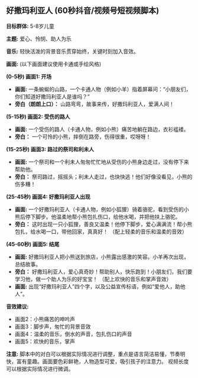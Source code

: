 ## 好撒玛利亚人 (60秒抖音/视频号短视频脚本)

**目标群体:** 5-8岁儿童

**主题:** 爱心、怜悯、助人为乐

**音乐:** 轻快活泼的背景音乐贯穿始终，关键时刻加入音效。

**画面:**  (以下画面建议使用卡通或手绘风格)

**(0-5秒) 画面1: 开场**

* **画面:**  一条蜿蜒的山路，一个卡通人物（例如小羊）指着屏幕问：“小朋友们，你们知道好撒玛利亚人是谁吗？”
* **旁白（朗朗上口）：**  山路弯弯，故事来传，好撒玛利亚人，爱满人间！

**(5-15秒) 画面2:  受伤的路人**

* **画面:** 一个受伤的路人（卡通人物，例如小熊）痛苦地躺在路边，衣衫褴褛。
* **旁白：**  一个可怜的小熊，摔倒在路旁，伤得很重，哎呀呀！

**(15-25秒) 画面3:  路过的祭司和利未人**

* **画面:**  一个祭司和一个利未人匆匆忙忙地从受伤的小熊身边走过，没有停下来帮助他。
* **旁白：** 祭司路过，摇摇头；利未人走过，也快快逃！他们好像没看见，小熊的伤多糟！

**(25-45秒) 画面4:  好撒玛利亚人出现**

* **画面:**  一个好撒玛利亚人（卡通人物，例如小狐狸）骑着骆驼，看到受伤的小熊后停下脚步。他温柔地帮小熊包扎伤口，给他水喝，并把他扶上骆驼。
* **旁白：**  这时出现一只小狐狸，善良又温柔！他停下脚步，爱心满满流！帮小熊包扎，给水喝一口，带他回家，真真好！ （配上轻柔的音乐和温柔的音效）

**(45-60秒) 画面5:  结尾**

* **画面:**  好撒玛利亚人把小熊送到旅店，小熊露出感激的笑容。小羊再次出现，总结故事。
* **旁白：**  好撒玛利亚人，爱心真奇妙！帮助别人，快乐跑到！小朋友们，我们要学习他，做一个助人为乐的好宝宝！ （配上欢快的音乐和掌声音效）
* **画面:**  出现“好撒玛利亚人”四个字，以及公益宣传标语，例如“爱他人，助他人”。


**音效建议:**

*  画面2：小熊痛苦的呻吟声
*  画面3：脚步声，匆忙的背景音效
*  画面4：温柔的音乐，倒水的声音，包扎伤口的声音
*  画面5：欢快的音乐，掌声


**注意:**  脚本中的对白可以根据实际情况进行调整，重点是语言简洁易懂，节奏明快，富有童趣。画面要色彩鲜艳，人物造型可爱，吸引孩子的注意力。  视频长度可以根据实际情况进行微调。

